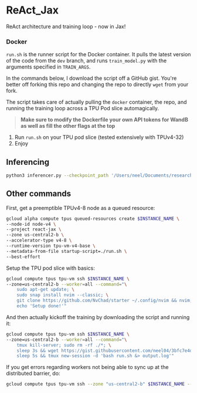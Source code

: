 # ReAct_Jax
ReAct architecture and training loop - now in Jax!

### Docker

`run.sh` is the runner script for the Docker container. It pulls the latest version of the code from the `dev` branch, and runs `train_model.py` with the arguments specified in `TRAIN_ARGS`.

In the commands below, I download the script off a GitHub gist. You're better off forking this repo and changing the repo to directly `wget` from your fork.

The script takes care of actually pulling the `docker` container, the repo, and running the training loop across a TPU Pod slice automagically.

> **Make sure to modify the Dockerfile your own API tokens for WandB as well as fill the other flags at the top**

1. Run `run.sh` on your TPU pod slice (tested extensively with TPUv4-32)
2. Enjoy

## Inferencing

```bash
python3 inferencer.py --checkpoint_path '/Users/neel/Documents/research/ReAct_Jax/ReAct/outputs/model 5000.eqx' --num_blocks 3 --width 256 --n_heads 4 --seqlen 196  --prompt "Sam is sad because"
```

## Other commands

First, get a preemptible TPUv4-8 node as a queued resource:

```bash
gcloud alpha compute tpus queued-resources create $INSTANCE_NAME \
--node-id node-v4 \
--project react-jax \
--zone us-central2-b \
--accelerator-type v4-8 \
--runtime-version tpu-vm-v4-base \
--metadata-from-file startup-script=./run.sh \
--best-effort
```

Setup the TPU pod slice with basics:

```bash
gcloud compute tpus tpu-vm ssh $INSTANCE_NAME \
--zone=us-central2-b --worker=all --command="\
    sudo apt-get update; \
    sudo snap install nvim --classic; \
    git clone https://github.com/NvChad/starter ~/.config/nvim && nvim; \
    echo 'Setup done!'"
```

And then actually kickoff the training by downloading the script and running it:

```bash
gcloud compute tpus tpu-vm ssh $INSTANCE_NAME \
--zone=us-central2-b --worker=all --command="\
    tmux kill-server; sudo rm -rf ./*; \
    sleep 3s && wget https://gist.githubusercontent.com/neel04/3bfc7e4d9cd746829b7e72f1b6fac5de/raw/run.sh; \
    sleep 5s && tmux new-session -d 'bash run.sh &> output.log'"
```

If you get errors regarding workers not being able to sync up at the distributed barrier, do:

```bash
gcloud compute tpus tpu-vm ssh --zone "us-central2-b" $INSTANCE_NAME --worker 'all' --project "react-jax" --command 'sudo docker system prune -f && sudo rm -rf ~/.cache;'
```
